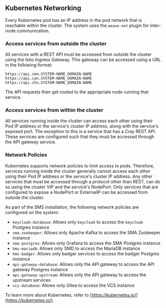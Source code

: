 ## Kubernetes Networking

Every Kubernetes pod has an IP address in the pod network that is reachable within the cluster. The system uses the `weave-net` plugin for inter-node communication.

### Access services from outside the cluster

All services with a REST API must be accessed from outside the cluster using the Istio Ingress Gateway. This gateway can be accessed using a URL in the following format:

```
https://api.cmn.SYSTEM-NAME_DOMAIN-NAME
https://api.can.SYSTEM-NAME_DOMAIN-NAME
https://api.chn.SYSTEM-NAME_DOMAIN-NAME
```

The API requests then get routed to the appropriate node running that service.

### Access services from within the cluster

All services running inside the cluster can access each other using their Pod IP address or the service's cluster IP address, along with the service's exposed port. The exception to this is a service that has a Cray REST API. These services are configured such that they must be accessed through the API gateway service.

### Network Policies

Kubernetes supports network policies to limit access to pods. Therefore, services running inside the cluster generally cannot access each other using their Pod IP address or the service's cluster IP address. Any other services that must be accessed through a protocol other than REST, can do so using the cluster VIP and the service's NodePort. Only services that are configured to expose a NodePort or ExternalIP can be accessed from outside the cluster.

As part of the SMS installation, the following network policies are configured on the system:

- `keycloak-database`: Allows only `keycloak` to access the `keycloak` Postgres instance
- `sma-zookeeper`: Allows only Apache Kafka to access the SMA Zookeeper instance
- `sma-postgres`: Allows only Grafana to access the SMA Postgres instance
- `hms-mariadb`: Allows only SMD to access the MariaDB instance
- `hms-badger`: Allows only badger services to access the badger Postgres instance
- `api-gateway-database`: Allows only the API gateway to access the API gateway Postgres instance
- `api-gateway-upstream`: Allows only the API gateway to access the upstream services
- `vcs-database`: Allows only Gitea to access the VCS instance

To learn more about Kubernetes, refer to [https://kubernetes.io/](https://kubernetes.io/).
